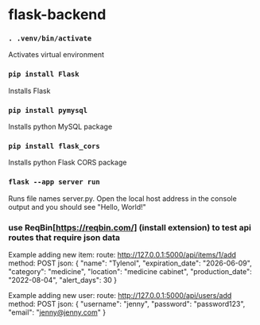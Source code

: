 # flask-backend

### `. .venv/bin/activate`

Activates virtual environment


### `pip install Flask`

Installs Flask


### `pip install pymysql`

Installs python MySQL package

### `pip install flask_cors`

Installs python Flask CORS package


### `flask --app server run`

Runs file names server.py. Open the local host address in the console output and you should see "Hello, World!"


### use ReqBin[https://reqbin.com/] (install extension) to test api routes that require json data
Example adding new item:
route: http://127.0.0.1:5000/api/items/1/add
method: POST
json:
{
  "name": "Tylenol",
  "expiration_date": "2026-06-09",
  "category": "medicine",
  "location": "medicine cabinet",
  "production_date": "2022-08-04",
  "alert_days": 30
}

Example adding new user:
route: http://127.0.0.1:5000/api/users/add
method: POST
json:
{
  "username": "jenny",
  "password": "password123",
  "email": "jenny@jenny.com"
}